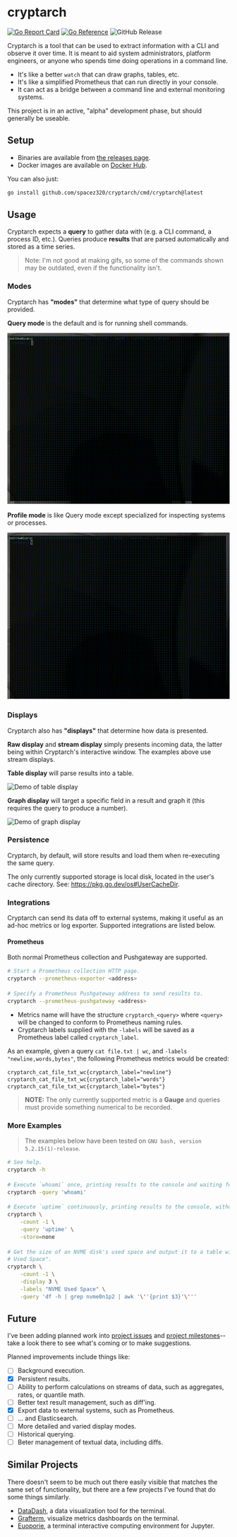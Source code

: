 cryptarch
=========

[![Go Report Card](https://goreportcard.com/badge/github.com/spacez320/cryptarch)](https://goreportcard.com/report/github.com/spacez320/cryptarch)
[![Go Reference](https://pkg.go.dev/badge/github.com/spacez320/cryptarch/cmd/cryptarch.svg)](https://pkg.go.dev/github.com/spacez320/cryptarch/cmd/cryptarch)
![GitHub Release](https://img.shields.io/github/v/release/spacez320/cryptarch)

Cryptarch is a tool that can be used to extract information with a CLI and observe it over time. It
is meant to aid system administrators, platform engineers, or anyone who spends time doing
operations in a command line.

- It's like a better `watch` that can draw graphs, tables, etc.
- It's like a simplified Prometheus that can run directly in your console.
- It can act as a bridge between a command line and external monitoring systems.

This project is in an active, "alpha" development phase, but should generally be useable.

Setup
-----

- Binaries are available from [the releases page](https://github.com/spacez320/cryptarch/releases).
- Docker images are available on [Docker Hub](https://hub.docker.com/repository/docker/spacez320/cryptarch).

You can also just:

```sh
go install github.com/spacez320/cryptarch/cmd/cryptarch@latest
```

Usage
-----

Cryptarch expects a **query** to gather data with (e.g. a CLI command, a process ID, etc.). Queries
produce **results** that are parsed automatically and stored as a time series.

> Note: I'm not good at making gifs, so some of the commands shown may be outdated, even if the
> functionality isn't.

### Modes

Cryptarch has **"modes"** that determine what type of query should be provided.

**Query mode** is the default and is for running shell commands.

![Demo of query mode](https://raw.githubusercontent.com/spacez320/cryptarch/master/assets/query-mode.gif)

**Profile mode** is like Query mode except specialized for inspecting systems or processes.

![Demo of profile mode](https://raw.githubusercontent.com/spacez320/cryptarch/master/assets/profile-mode.gif)

### Displays

Cryptarch also has **"displays"** that determine how data is presented.

**Raw display** and **stream display** simply presents incoming data, the latter being within
Cryptarch's interactive window. The examples above use stream displays.

**Table display** will parse results into a table.

![Demo of table display](https://raw.githubusercontent.com/spacez320/cryptarch/master/assets/table-display.gif)

**Graph display** will target a specific field in a result and graph it (this requires the query to
produce a number).

![Demo of graph display](https://raw.githubusercontent.com/spacez320/cryptarch/master/assets/graph-display.gif)

### Persistence

Cryptarch, by default, will store results and load them when re-executing the same query.

The only currently supported storage is local disk, located in the user's cache directory. See:
<https://pkg.go.dev/os#UserCacheDir>.

### Integrations

Cryptarch can send its data off to external systems, making it useful as an ad-hoc metrics or log
exporter. Supported integrations are listed below.

#### Prometheus

Both normal Prometheus collection and Pushgateway are supported.

```sh
# Start a Prometheus collection HTTP page.
cryptarch --prometheus-exporter <address>

# Specify a Prometheus Pushgateway address to send results to.
cryptarch --prometheus-pushgateway <address>
```

- Metrics name will have the structure `cryptarch_<query>` where `<query>` will be changed to
  conform to Prometheus naming rules.
- Cryptarch labels supplied with the `-labels` will be saved as a Prometheus label called
  `cryptarch_label`.

As an example, given a query `cat file.txt | wc`, and `-labels "newline,words,bytes"`, the following
Prometheus metrics would be created:

```
cryptarch_cat_file_txt_wc{cryptarch_label="newline"}
cryptarch_cat_file_txt_wc{cryptarch_label="words"}
cryptarch_cat_file_txt_wc{cryptarch_label="bytes"}
```

> **NOTE:** The only currently supported metric is a **Gauge** and queries must provide something
> numerical to be recorded.

### More Examples

> The examples below have been tested on `GNU bash, version 5.2.15(1)-release`.

```sh
# See help.
cryptarch -h

# Execute `whoami` once, printing results to the console and waiting for a user to `^C`.
cryptarch -query 'whoami'

# Execute `uptime` continuously, printing results to the console, without using persistence.
cryptarch \
    -count -1 \
    -query 'uptime' \
    -store=none

# Get the size of an NVME disk's used space and output it to a table with the specific label "NVME
# Used Space".
cryptarch \
    -count -1 \
    -display 3 \
    -labels "NVME Used Space" \
    -query 'df -h | grep nvme0n1p2 | awk '\''{print $3}'\'''
```

Future
------

I've been adding planned work into [project issues](https://github.com/spacez320/cryptarch/issues)
and [project milestones](https://github.com/spacez320/cryptarch/milestone/1)--take a look there to
see what's coming or to make suggestions.

Planned improvements include things like:

- [ ] Background execution.
- [x] Persistent results.
- [ ] Ability to perform calculations on streams of data, such as aggregates, rates, or quantile math.
- [ ] Better text result management, such as diff'ing.
- [x] Export data to external systems, such as Prometheus.
- [ ] ... and Elasticsearch.
- [ ] More detailed and varied display modes.
- [ ] Historical querying.
- [ ] Beter management of textual data, including diffs.

Similar Projects
----------------

There doesn't seem to be much out there easily visible that matches the same set of functionality,
but there are a few projects I've found that do some things similarly.

- [DataDash](https://github.com/keithknott26/datadash), a data visualization tool for the terminal.
- [Grafterm](https://github.com/slok/grafterm), visualize metrics dashboards on the terminal.
- [Euoporie](https://github.com/joouha/euporie), a terminal interactive computing environment for
  Jupyter.
